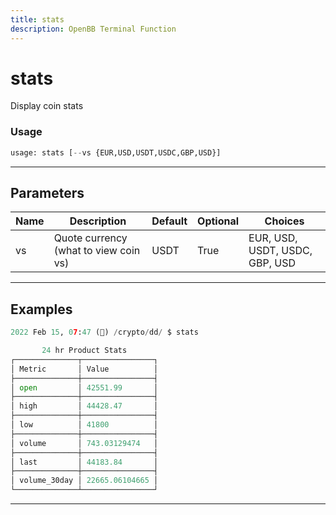 ```yaml
---
title: stats
description: OpenBB Terminal Function
---
```


# stats

Display coin stats

### Usage

```python
usage: stats [--vs {EUR,USD,USDT,USDC,GBP,USD}]
```

---

## Parameters

| Name | Description | Default | Optional | Choices |
| ---- | ----------- | ------- | -------- | ------- |
| vs | Quote currency (what to view coin vs) | USDT | True | EUR, USD, USDT, USDC, GBP, USD |


---

## Examples

```python
2022 Feb 15, 07:47 (🦋) /crypto/dd/ $ stats

       24 hr Product Stats
┌──────────────┬────────────────┐
│ Metric       │ Value          │
├──────────────┼────────────────┤
│ open         │ 42551.99       │
├──────────────┼────────────────┤
│ high         │ 44428.47       │
├──────────────┼────────────────┤
│ low          │ 41800          │
├──────────────┼────────────────┤
│ volume       │ 743.03129474   │
├──────────────┼────────────────┤
│ last         │ 44183.84       │
├──────────────┼────────────────┤
│ volume_30day │ 22665.06104665 │
└──────────────┴────────────────┘
```
---

